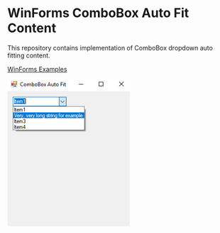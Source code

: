 # WinForms ComboBox Auto Fit Content

This repository contains implementation of ComboBox dropdown auto fitting content.

[WinForms Examples](https://github.com/NikolaGrujic91/WinForms-Examples)

![image missing](App.png "Application UI")